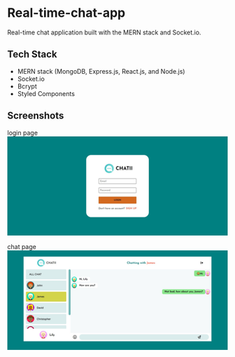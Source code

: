# Real-time-chat-app
Real-time chat application built with the MERN stack and Socket.io. 

## Tech Stack
- MERN stack (MongoDB, Express.js, React.js, and Node.js)
- Socket.io
- Bcrypt
- Styled Components

## Screenshots
login page
![pic](</public/project-img/Screenshot 2024-02-03 130929.jpg>)

chat page
![pic](public/project-img/Screenshot%202024-02-03%20130701.jpg)

